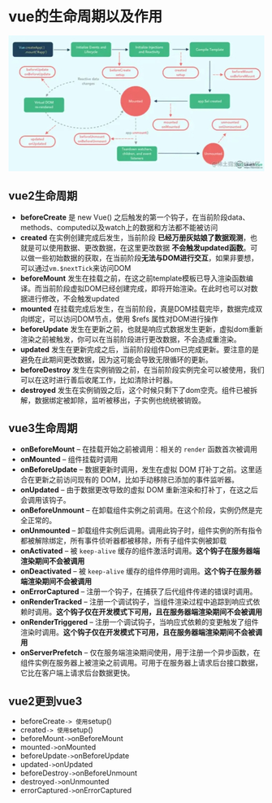 # vue的生命周期以及作用

![vue生命周期](../../public/vue/vue生命周期.png)

## vue2生命周期

* **beforeCreate** 是 new Vue() 之后触发的第一个钩子，在当前阶段data、methods、computed以及watch上的数据和方法都不能被访问  
* **created** 在实例创建完成后发生，当前阶段 **已经万册灰姑娘了数据观测**，也就是可以使用数据、更改数据，在这里更改数据 **不会触发updated函数**。可以做一些初始数据的获取，在当前阶段**无法与DOM进行交互**，如果非要想，可以通过`vm.$nextTick`来访问DOM  
* **beforeMount** 发生在挂载之前，在这之前template模板已导入渲染函数编译。而当前阶段虚拟DOM已经创建完成，即将开始渲染。在此时也可以对数据进行修改，不会触发updated
* **mounted** 在挂载完成后发生，在当前阶段，真是DOM挂载完毕，数据完成双向绑定，可以访问DOM节点，使用 $refs 属性对DOM进行操作  
* **beforeUpdate** 发生在更新之前，也就是响应式数据发生更新，虚拟dom重新渲染之前被触发，你可以在当前阶段进行更改数据，不会造成重渲染。  
* **updated** 发生在更新完成之后，当前阶段组件Dom已完成更新。要注意的是避免在此期间更改数据，因为这可能会导致无限循环的更新。  
* **beforeDestroy** 发生在实例销毁之前，在当前阶段实例完全可以被使用，我们可以在这时进行善后收尾工作，比如清除计时器。  
* **destroyed** 发生在实例销毁之后，这个时候只剩下了dom空壳。组件已被拆解，数据绑定被卸除，监听被移出，子实例也统统被销毁。  

## vue3生命周期

* **onBeforeMount** – 在挂载开始之前被调用：相关的 `render` 函数首次被调用
* **onMounted** – 组件挂载时调用
* **onBeforeUpdate** – 数据更新时调用，发生在虚拟 DOM 打补丁之前。这里适合在更新之前访问现有的 DOM，比如手动移除已添加的事件监听器。
* **onUpdated** – 由于数据更改导致的虚拟 DOM 重新渲染和打补丁，在这之后会调用该钩子。
* **onBeforeUnmount** – 在卸载组件实例之前调用。在这个阶段，实例仍然是完全正常的。
* **onUnmounted** – 卸载组件实例后调用。调用此钩子时，组件实例的所有指令都被解除绑定，所有事件侦听器都被移除，所有子组件实例被卸载
* **onActivated** – 被 `keep-alive` 缓存的组件激活时调用。**这个钩子在服务器端渲染期间不会被调用** 
* **onDeactivated** – 被 `keep-alive` 缓存的组件停用时调用。**这个钩子在服务器端渲染期间不会被调用** 
* **onErrorCaptured** – 注册一个钩子，在捕获了后代组件传递的错误时调用。
* **onRenderTracked** – 注册一个调试钩子，当组件渲染过程中追踪到响应式依赖时调用。**这个钩子仅在开发模式下可用，且在服务器端渲染期间不会被调用**
* **onRenderTriggered** – 注册一个调试钩子，当响应式依赖的变更触发了组件渲染时调用。**这个钩子仅在开发模式下可用，且在服务器端渲染期间不会被调用**
* **onServerPrefetch** – 仅在服务端渲染期间使用，用于注册一个异步函数，在组件实例在服务器上被渲染之前调用。可用于在服务器上请求后台接口数据，它比在客户端上请求后台数据更快。


## vue2更到vue3

* beforeCreate` -> 使用 `setup()
* created` -> 使用 `setup()
* beforeMount` -> `onBeforeMount
* mounted` -> `onMounted
* beforeUpdate` -> `onBeforeUpdate
* updated` -> `onUpdated
* beforeDestroy` -> `onBeforeUnmount
* destroyed` -> `onUnmounted
* errorCaptured` -> `onErrorCaptured

